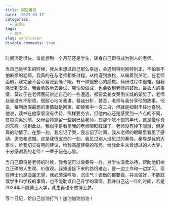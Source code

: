 ```yaml
---
title: 回望暑假
date: '2023-08-12'
categories:
  - 生活志
tags:
  - 祁东
slug: conclusion
disable_comments: true
---
```




时间流走很快。谁能想到一个月前还是学生，转身自己即将成为别人的老师。

当自己是学生的时候，我从未想过自己那么幸运，会遇到特别刚特别正，不怕事不怕麻烦的老师。我真的在与老师相处过程，从拘谨到放松，从端着到哭泣，在老师面前，我完全不会心紧张到嗓子眼，有一种很安心的感觉。科研过程中很难，但我感觉到安全，我会勇敢地去尝试，哪怕没做成，也会收到老师的鼓励。最丢人的事情，莫过于在老师面前讲述自己的一些遭遇，都要孟姜女哭倒长城的架势了，老师丝毫没有不耐烦，很耐心地听我讲，替我分析，甚至，老师与我分享他的故事。他说，每到放假最想的事情就是回家，即使家中一穷二白，但就是抑制不住地喜悦。他说，读书在他家里没有优待，照样要务农，但他内心还是感受到一点点的不同，在每次离别前，父母会特意留一些锅巴给老师，在那个吃不饱的年代，这是最珍贵的东西。说到此处，我似乎是看见我的老师眼眶红润了。老师没有掉下眼泪，但是真的动情了。在那一刻，我忘记了哭，我忘记了时间，我从老师的眼睛里看见了感动、思恋和遗憾。这是我很宝贵的一刻，我见过别人没见过的秦导。秦导是我的大家长，给我切实有用的建议，给我高屋建瓴的布局，给我此生未曾想过的人大梦，十分感谢我的老师！一辈子记在心里。

当自己即将是老师的时候，我希望可以像秦导一样，对学生温柔以待，帮助他们树立正确的人生观、价值观。我知道接下来的路很难走，要一边工作和一边学习。现在博士也是遥遥无望，我必须深呼吸，沉住气！该做的都要做，并且做好，不能耽误学生和学校的事情，也不能耽误自己升学的事情。我许自己这一年的时间，若是2024年不能博士入学，此生再也不做博士梦。

写个日记，给自己加油打气！加油加油加油！
